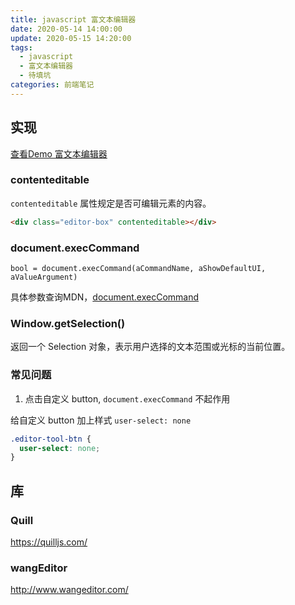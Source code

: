 ```yaml
---
title: javascript 富文本编辑器
date: 2020-05-14 14:00:00
update: 2020-05-15 14:20:00
tags:
  - javascript
  - 富文本编辑器
  - 待填坑
categories: 前端笔记
---
```


## 实现

[查看Demo 富文本编辑器](https://gaofanghuang.github.io/demo/nodus/editor)

### contenteditable

`contenteditable` 属性规定是否可编辑元素的内容。

```html
<div class="editor-box" contenteditable></div>
```

<!--more-->

### document.execCommand

`bool = document.execCommand(aCommandName, aShowDefaultUI, aValueArgument)`

具体参数查询MDN，[document.execCommand](https://developer.mozilla.org/zh-CN/docs/Web/API/Document/execCommand)

### Window.getSelection()

返回一个 Selection 对象，表示用户选择的文本范围或光标的当前位置。

### 常见问题

1. 点击自定义 button, `document.execCommand` 不起作用

给自定义 button 加上样式 `user-select: none`

```css
.editor-tool-btn {
  user-select: none;
}
```

## 库

### Quill

https://quilljs.com/

### wangEditor

http://www.wangeditor.com/